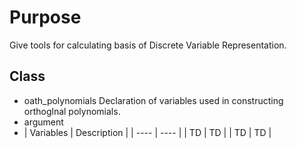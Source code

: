 # Purpose
Give tools for calculating basis of Discrete Variable Representation.

## Class
- oath_polynomials
Declaration of variables used in constructing orthoglnal polynomials.
- argument
- |  Variables  |  Description  |
| ---- | ---- |
|  TD  |  TD  |
|  TD  |  TD  |

